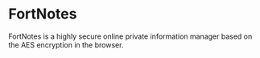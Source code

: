 FortNotes
=========

FortNotes is a highly secure online private information manager based on the AES encryption in the browser.
